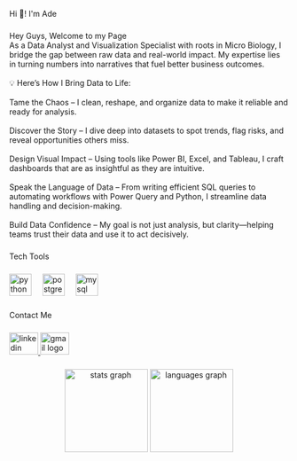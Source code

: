 <p align="left">Hi 👋! I'm Ade</p>

###

<p align="left">Hey Guys, Welcome to my Page<br>As a Data Analyst and Visualization Specialist with roots in Micro Biology, I bridge the gap between raw data and real-world impact. My expertise lies in turning numbers into narratives that fuel better business outcomes.<br><br>💡 Here’s How I Bring Data to Life:<br><br>Tame the Chaos – I clean, reshape, and organize data to make it reliable and ready for analysis.<br><br>Discover the Story – I dive deep into datasets to spot trends, flag risks, and reveal opportunities others miss.<br><br>Design Visual Impact – Using tools like Power BI, Excel, and Tableau, I craft dashboards that are as insightful as they are intuitive.<br><br>Speak the Language of Data – From writing efficient SQL queries to automating workflows with Power Query and Python, I streamline data handling and decision-making.<br><br>Build Data Confidence – My goal is not just analysis, but clarity—helping teams trust their data and use it to act decisively.</p>

###

<p align="left">Tech Tools</p>

###

<div align="left">
  <img src="https://cdn.jsdelivr.net/gh/devicons/devicon/icons/python/python-original.svg" height="40" alt="python logo"  />
  <img width="12" />
  <img src="https://cdn.jsdelivr.net/gh/devicons/devicon/icons/postgresql/postgresql-original.svg" height="40" alt="postgresql logo"  />
  <img width="12" />
  <img src="https://cdn.jsdelivr.net/gh/devicons/devicon/icons/mysql/mysql-original.svg" height="40" alt="mysql logo"  />
</div>

###

<p align="left">Contact Me</p>

###

<div align="left">
  <a href="https://www.linkedin.com/in/ganiat-ademosu-19513633b" target="_blank">
    <img src="https://raw.githubusercontent.com/maurodesouza/profile-readme-generator/master/src/assets/icons/social/linkedin/default.svg" width="52" height="40" alt="linkedin logo"  />
  </a>
  <a href="ademosuganiat@gmail.com" target="_blank">
    <img src="https://raw.githubusercontent.com/maurodesouza/profile-readme-generator/master/src/assets/icons/social/gmail/default.svg" width="52" height="40" alt="gmail logo"  />
  </a>
</div>

###

<div align="center">
  <img src="https://github-readme-stats.vercel.app/api?username=undefined&hide_title=false&hide_rank=false&show_icons=true&include_all_commits=true&count_private=true&disable_animations=false&theme=dracula&locale=en&hide_border=false&order=1" height="150" alt="stats graph"  />
  <img src="https://github-readme-stats.vercel.app/api/top-langs?username=undefined&locale=en&hide_title=false&layout=compact&card_width=320&langs_count=5&theme=dracula&hide_border=false&order=2" height="150" alt="languages graph"  />
</div>

###
